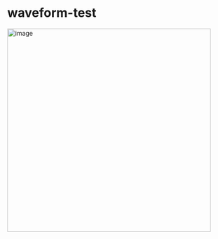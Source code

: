 # waveform-test

<img width="464" alt="image" src="https://user-images.githubusercontent.com/12631527/201533067-54d14b35-fdfc-4914-8808-e950b77fb1f7.png">
